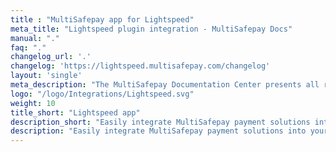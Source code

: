 ```yaml
---
title : "MultiSafepay app for Lightspeed"
meta_title: "Lightspeed plugin integration - MultiSafepay Docs"
manual: "."
faq: "."
changelog_url: '.'
changelog: 'https://lightspeed.multisafepay.com/changelog'
layout: 'single'
meta_description: "The MultiSafepay Documentation Center presents all relevant information about our Plugins and API. You can also find support pages for payment methods, tools and general questions as well as the contact details of our Support and Integration Teams."
logo: "/logo/Integrations/Lightspeed.svg"
weight: 10
title_short: "Lightspeed app"
description_short: "Easily integrate MultiSafepay payment solutions into your Lightspeed webshop with the free app."
description: "Easily integrate MultiSafepay payment solutions into your Lightspeed webshop with the free app."
---
```

